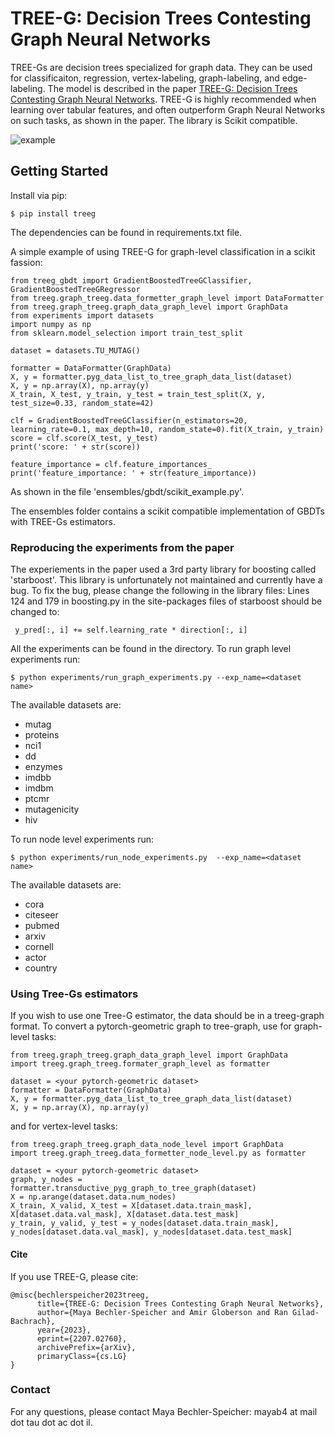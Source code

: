 # TREE-G: Decision Trees Contesting Graph Neural Networks
TREE-Gs are decision trees specialized for graph data. They can be used for classificaiton, regression, vertex-labeling, graph-labeling, and edge-labeling.
The model is described in the paper [TREE-G: Decision Trees Contesting Graph Neural Networks](https://arxiv.org/abs/2207.02760).
TREE-G is highly recommended when learning over tabular features, and often outperform Graph Neural Networks on such tasks, as shown in the paper.
The library is Scikit compatible.

![example](two_graphs_example.png)

## Getting Started
Install via pip:
```
$ pip install treeg
```

The dependencies can be found in requirements.txt file.

A simple example of using TREE-G for graph-level classification in a scikit fassion:
```
from treeg_gbdt import GradientBoostedTreeGClassifier, GradientBoostedTreeGRegressor
from treeg.graph_treeg.data_formetter_graph_level import DataFormatter
from treeg.graph_treeg.graph_data_graph_level import GraphData
from experiments import datasets
import numpy as np
from sklearn.model_selection import train_test_split

dataset = datasets.TU_MUTAG()

formatter = DataFormatter(GraphData)
X, y = formatter.pyg_data_list_to_tree_graph_data_list(dataset)
X, y = np.array(X), np.array(y)
X_train, X_test, y_train, y_test = train_test_split(X, y, test_size=0.33, random_state=42)

clf = GradientBoostedTreeGClassifier(n_estimators=20, learning_rate=0.1, max_depth=10, random_state=0).fit(X_train, y_train)
score = clf.score(X_test, y_test)
print('score: ' + str(score))

feature_importance = clf.feature_importances_
print('feature_importance: ' + str(feature_importance))
```

As shown in the file 'ensembles/gbdt/scikit_example.py'.

The ensembles folder contains a scikit compatible implementation of GBDTs with TREE-Gs estimators.

### Reproducing the experiments from the paper
The experiements in the paper used a  3rd party library for boosting called 'starboost'. This library is unfortunately not maintained and  currently have a bug.
To fix the bug, please change the following in the library files:
Lines 124 and 179 in boosting.py in the site-packages files of starboost should be changed to: 
```
 y_pred[:, i] += self.learning_rate * direction[:, i]  
```

All the experiments can be found in the directory. 
To run graph level experiments run:
```
$ python experiments/run_graph_experiments.py --exp_name=<dataset name>
```
The available datasets are:
* mutag
* proteins
* nci1
* dd
* enzymes
* imdbb
* imdbm
* ptcmr
* mutagenicity
* hiv

To run node level experiments run:
```
$ python experiments/run_node_experiments.py  --exp_name=<dataset name>
```
The available datasets are:
* cora
* citeseer
* pubmed
* arxiv
* cornell
* actor
* country

### Using Tree-Gs estimators
If you wish to use one Tree-G estimator, the data should be in a treeg-graph format.
To convert a pytorch-geometric graph to tree-graph, use for graph-level tasks:
```
from treeg.graph_treeg.graph_data_graph_level import GraphData
import treeg.graph_treeg.formater_graph_level as formatter

dataset = <your pytorch-geometric dataset>
formatter = DataFormatter(GraphData)
X, y = formatter.pyg_data_list_to_tree_graph_data_list(dataset)
X, y = np.array(X), np.array(y)
```

and for vertex-level tasks:
```
from treeg.graph_treeg.graph_data_node_level import GraphData
import treeg.graph_treeg.data_formetter_node_level.py as formatter

dataset = <your pytorch-geometric dataset>
graph, y_nodes = formatter.transductive_pyg_graph_to_tree_graph(dataset)
X = np.arange(dataset.data.num_nodes)
X_train, X_valid, X_test = X[dataset.data.train_mask], X[dataset.data.val_mask], X[dataset.data.test_mask]
y_train, y_valid, y_test = y_nodes[dataset.data.train_mask], y_nodes[dataset.data.val_mask], y_nodes[dataset.data.test_mask]
```

#### Cite
If you use TREE-G, please cite:
```
@misc{bechlerspeicher2023treeg,
      title={TREE-G: Decision Trees Contesting Graph Neural Networks}, 
      author={Maya Bechler-Speicher and Amir Globerson and Ran Gilad-Bachrach},
      year={2023},
      eprint={2207.02760},
      archivePrefix={arXiv},
      primaryClass={cs.LG}
}
```

### Contact
For any questions, please contact Maya Bechler-Speicher: mayab4 at mail dot tau dot ac dot il.
